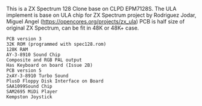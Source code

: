 This is a ZX Spectrum 128 Clone base on CLPD EPM7128S. The ULA implement is base on ULA chip for ZX Spectrum project by Rodriguez Jodar, Miguel Angel (https://opencores.org/projects/zx_ula) PCB is half size of original ZX Spectrum, can be fit in 48K or 48K+ case.

    PCB version 3
    32K ROM (programmed with spec128.rom)
    128K RAM
    AY-3-8910 Sound Chip
    Composite and RGB PAL output
    Has Keyboard on board (Issue 2B)
    PCB version 5
    2xAY-3-8910 Turbo Sound
    PlusD Floppy Disk Interface on Board
    SAA1099Sound Chip
    SAM2695 MiDi Player
    Kempston Joystick 
